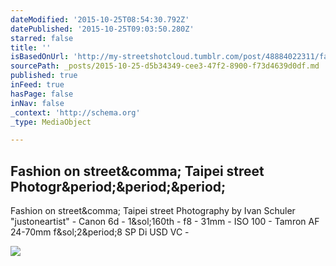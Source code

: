 ```yaml
---
dateModified: '2015-10-25T08:54:30.792Z'
datePublished: '2015-10-25T09:03:50.280Z'
starred: false
title: ''
isBasedOnUrl: 'http://my-streetshotcloud.tumblr.com/post/48884022311/fashion-on-street-taipei-street-photography-by'
sourcePath: _posts/2015-10-25-d5b34349-cee3-47f2-8900-f73d4639d0df.md
published: true
inFeed: true
hasPage: false
inNav: false
_context: 'http://schema.org'
_type: MediaObject

---
```

<article style=""><h1>Fashion on street&amp;comma; Taipei street Photogr&amp;period;&amp;period;&amp;period;</h1><p>Fashion on street&amp;comma; Taipei street Photography by Ivan Schuler "justoneartist" - Canon 6d - 1&amp;sol;160th - f8 - 31mm - ISO 100 - Tamron AF 24-70mm f&amp;sol;2&amp;period;8 SP Di USD VC -</p><img src="http://41.media.tumblr.com/2156bf7d5f6375c78e51458bcac0ac72/tumblr_mlu1z3vFzQ1rzlmeco1_500.jpg" /></article>